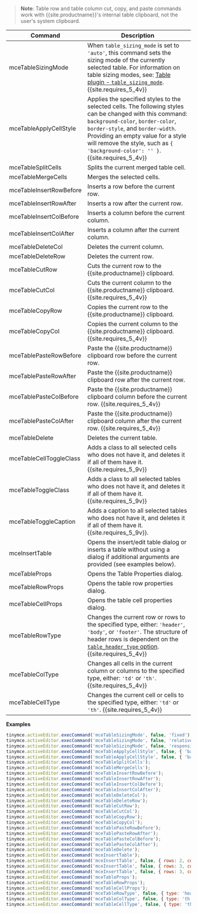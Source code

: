 
> **Note**: Table row and table column cut, copy, and paste commands work with
{{site.productname}}'s internal table clipboard, not the user's system clipboard.

| Command                 | Description                                     |
| ----------------------- | ----------------------------------------------- |
| mceTableSizingMode | When `table_sizing_mode` is set to `'auto'`, this command sets the sizing mode of the currently selected table. For information on table sizing modes, see: [Table plugin - `table_sizing_mode`]({{site.baseurl}}/plugins/opensource/table/#table_sizing_mode). {{site.requires_5_4v}} |
| mceTableApplyCellStyle | Applies the specified styles to the selected cells. The following styles can be changed with this command: `background-color`, `border-color`, `border-style`, and `border-width`. Providing an empty value for a style will remove the style, such as `{ 'background-color': '' }`. {{site.requires_5_4v}} |
| mceTableSplitCells      | Splits the current merged table cell.           |
| mceTableMergeCells      | Merges the selected cells.                      |
| mceTableInsertRowBefore | Inserts a row before the current row.           |
| mceTableInsertRowAfter  | Inserts a row after the current row.            |
| mceTableInsertColBefore | Inserts a column before the current column.     |
| mceTableInsertColAfter  | Inserts a column after the current column.      |
| mceTableDeleteCol       | Deletes the current column.                     |
| mceTableDeleteRow       | Deletes the current row.                        |
| mceTableCutRow          | Cuts the current row to the {{site.productname}} clipboard.        |
| mceTableCutCol          | Cuts the current column to the {{site.productname}} clipboard. {{site.requires_5_4v}}    |
| mceTableCopyRow         | Copies the current row to the {{site.productname}} clipboard.      |
| mceTableCopyCol         | Copies the current column to the {{site.productname}} clipboard. {{site.requires_5_4v}}  |
| mceTablePasteRowBefore  | Paste the {{site.productname}} clipboard row before the current row. |
| mceTablePasteRowAfter   | Paste the {{site.productname}} clipboard row after the current row.  |
| mceTablePasteColBefore  | Paste the {{site.productname}} clipboard column before the current row. {{site.requires_5_4v}} |
| mceTablePasteColAfter   | Paste the {{site.productname}} clipboard column after the current row. {{site.requires_5_4v}} |
| mceTableDelete          | Deletes the current table.                      |
| mceTableCellToggleClass | Adds a class to all selected cells who does not have it, and deletes it if all of them have it. {{site.requires_5_9v}}                      |
| mceTableToggleClass     | Adds a class to all selected tables who does not have it, and deletes it if all of them have it. {{site.requires_5_9v}}                      |
| mceTableToggleCaption   | Adds a caption to all selected tables who does not have it, and deletes it if all of them have it. {{site.requires_5_9v}}.                      |
| mceInsertTable          | Opens the insert/edit table dialog or inserts a table without using a dialog if additional arguments are provided (see examples below).             |
| mceTableProps           | Opens the Table Properties dialog.              |
| mceTableRowProps        | Opens the table row properties dialog.          |
| mceTableCellProps       | Opens the table cell properties dialog.         |
| mceTableRowType       | Changes the current row or rows to the specified type, either: `'header'`, `'body'`, or `'footer'`. The structure of header rows is dependent on the [`table_header_type` option]({{site.baseurl}}/plugins/opensource/table/#table_header_type). {{site.requires_5_4v}} |
| mceTableColType       | Changes all cells in the current column or columns to the specified type, either: `'td'` or `'th'`. {{site.requires_5_4v}} |
| mceTableCellType       | Changes the current cell or cells to the specified type, either: `'td'` or `'th'`. {{site.requires_5_4v}} |

**Examples**

```js
tinymce.activeEditor.execCommand('mceTableSizingMode', false, 'fixed');
tinymce.activeEditor.execCommand('mceTableSizingMode', false, 'relative');
tinymce.activeEditor.execCommand('mceTableSizingMode', false, 'responsive');
tinymce.activeEditor.execCommand('mceTableApplyCellStyle', false, { 'background-color': 'red', 'border-color': 'blue' });
tinymce.activeEditor.execCommand('mceTableApplyCellStyle', false, { 'background-color': '' }); // removes the current background-color
tinymce.activeEditor.execCommand('mceTableSplitCells');
tinymce.activeEditor.execCommand('mceTableMergeCells');
tinymce.activeEditor.execCommand('mceTableInsertRowBefore');
tinymce.activeEditor.execCommand('mceTableInsertRowAfter');
tinymce.activeEditor.execCommand('mceTableInsertColBefore');
tinymce.activeEditor.execCommand('mceTableInsertColAfter');
tinymce.activeEditor.execCommand('mceTableDeleteCol');
tinymce.activeEditor.execCommand('mceTableDeleteRow');
tinymce.activeEditor.execCommand('mceTableCutRow');
tinymce.activeEditor.execCommand('mceTableCutCol');
tinymce.activeEditor.execCommand('mceTableCopyRow');
tinymce.activeEditor.execCommand('mceTableCopyCol');
tinymce.activeEditor.execCommand('mceTablePasteRowBefore');
tinymce.activeEditor.execCommand('mceTablePasteRowAfter');
tinymce.activeEditor.execCommand('mceTablePasteColBefore');
tinymce.activeEditor.execCommand('mceTablePasteColAfter');
tinymce.activeEditor.execCommand('mceTableDelete');
tinymce.activeEditor.execCommand('mceInsertTable');
tinymce.activeEditor.execCommand('mceInsertTable', false, { rows: 2, columns: 2 });
tinymce.activeEditor.execCommand('mceInsertTable', false, { rows: 3, columns: 2, options: { headerRows: 1 } });
tinymce.activeEditor.execCommand('mceInsertTable', false, { rows: 3, columns: 2, options: { headerRows: 1, headerColumns: 1 } });
tinymce.activeEditor.execCommand('mceTableProps');
tinymce.activeEditor.execCommand('mceTableRowProps');
tinymce.activeEditor.execCommand('mceTableCellProps');
tinymce.activeEditor.execCommand('mceTableRowType', false, { type: 'header' });
tinymce.activeEditor.execCommand('mceTableColType', false, { type: 'th' });
tinymce.activeEditor.execCommand('mceTableCellType', false, { type: 'th' });
```